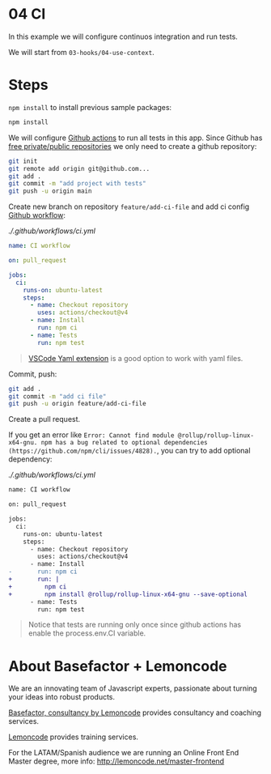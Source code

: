 # 04 CI

In this example we will configure continuos integration and run tests.

We will start from `03-hooks/04-use-context`.

# Steps

`npm install` to install previous sample packages:

```bash
npm install
```

We will configure [Github actions](https://github.com/features/actions) to run all tests in this app. Since Github has [free private/public repositories](https://github.com/pricing) we only need to create a github repository:

```bash
git init
git remote add origin git@github.com...
git add .
git commit -m "add project with tests"
git push -u origin main
```

Create new branch on repository `feature/add-ci-file` and add ci config [Github workflow](https://docs.github.com/en/actions/writing-workflows):

_./.github/workflows/ci.yml_

```yml
name: CI workflow

on: pull_request

jobs:
  ci:
    runs-on: ubuntu-latest
    steps:
      - name: Checkout repository
        uses: actions/checkout@v4
      - name: Install
        run: npm ci
      - name: Tests
        run: npm test

```

> [VSCode Yaml extension](https://marketplace.visualstudio.com/items?itemName=redhat.vscode-yaml) is a good option to work with yaml files.

Commit, push:

```bash
git add .
git commit -m "add ci file"
git push -u origin feature/add-ci-file
```

Create a pull request.

If you get an error like `Error: Cannot find module @rollup/rollup-linux-x64-gnu. npm has a bug related to optional dependencies (https://github.com/npm/cli/issues/4828).`, you can try to add optional dependency:

_./.github/workflows/ci.yml_

```diff
name: CI workflow

on: pull_request

jobs:
  ci:
    runs-on: ubuntu-latest
    steps:
      - name: Checkout repository
        uses: actions/checkout@v4
      - name: Install
-       run: npm ci
+       run: |
+         npm ci
+         npm install @rollup/rollup-linux-x64-gnu --save-optional
      - name: Tests
        run: npm test

```

> Notice that tests are running only once since github actions has enable the process.env.CI variable.

# About Basefactor + Lemoncode

We are an innovating team of Javascript experts, passionate about turning your ideas into robust products.

[Basefactor, consultancy by Lemoncode](http://www.basefactor.com) provides consultancy and coaching services.

[Lemoncode](http://lemoncode.net/services/en/#en-home) provides training services.

For the LATAM/Spanish audience we are running an Online Front End Master degree, more info: http://lemoncode.net/master-frontend
